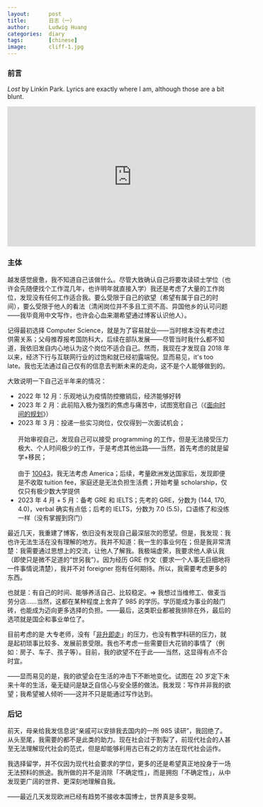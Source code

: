 ```yaml
---
layout:      post
title:       日志（一）
author:      Ludwig Huang
categories:  diary
tags:        [chinese]
image:       cliff-1.jpg
---
```


### 前言

*Lost* by Linkin Park. Lyrics are exactly where I am, although those are a bit blunt.

<div class="videoWrapper">
<iframe width="560" height="315" src="https://www.youtube-nocookie.com/embed/7NK_JOkuSVY" title="YouTube video player" frameborder="0" allow="accelerometer; autoplay; clipboard-write; encrypted-media; gyroscope; picture-in-picture; web-share" allowfullscreen></iframe>
</div>

### 主体

越发感觉疲惫，我不知道自己该做什么。尽管大致确认自己将要攻读硕士学位（也许会先随便找个工作混几年，也许明年就直接入学）我还是考虑了大量的工作岗位，发现没有任何工作适合我。要么受限于自己的欲望（希望有属于自己的时间），要么受限于他人的看法（清闲岗位并不多且工资不高、异国他乡的认可问题——我毕竟用中文写作，也许会心血来潮希望通过博客认识他人）。

记得最初选择 Computer Science，就是为了容易就业——当时根本没有考虑过供需关系；父母推荐报考国防科大，后续在部队发展——尽管当时我什么都不知道，我依旧发自内心地认为这个岗位不适合自己。然而，我现在才发现自 2018 年以来，经济下行与互联网行业的过饱和就已经初露端倪。显而易见，it's too late。我也无法通过自己仅有的信息去判断未来的走向，这不是个人能够做到的。

大致说明一下自己近半年来的情况：

* 2022 年 12 月：乐观地认为疫情防控撤销后，经济能够好转
* 2023 年 2 月：此前陷入极为强烈的焦虑与痛苦中，试图宽慰自己（《[面向时间的规划](https://xn--29s704loyd.com/old/2023/02/16/Essay-83/)》）
* 2023 年 3 月：投递一些实习岗位，仅仅得到一次面试机会；<br><br>开始审视自己，发现自己可以接受 programming 的工作，但是无法接受压力极大、个人时间极少的工作，于是考虑其他出路——当然，首先考虑的就是留学+移民；<br><br>由于 [10043](https://zh.wikipedia.org/wiki/%E7%AC%AC10043%E5%8F%B7%E6%80%BB%E7%BB%9F%E5%85%AC%E5%91%8A)，我无法考虑 America；后续，考量欧洲发达国家后，发现即便是不收取 tuition fee，家庭还是无法负担生活费；开始考量 scholarship，仅仅只有极少数大学提供
* 2023 年 4 月 + 5 月：备考 GRE 和 IELTS；先考的 GRE，分数为 (144, 170, 4.0)，verbal 确实有点低；后考的 IELTS，分数为 7.0 (5.5)，口语练了和没练一样（没有掌握到窍门）

最近几天，我重建了博客，依旧没有发现自己最深层次的愿望。但是，我发现：我也许无法生活在没有理解的地方。我并不知道：我一生的事业何在；但是我非常清楚：我需要通过思想上的交流，让他人了解我。我极端虚荣，我要求他人承认我（即使只是微不足道的“世另我”）。因为经历 GRE 作文（要求一个人事无巨细地将一件事情说清楚），我并不对 foreigner 抱有任何期待。所以，我需要考虑更多的东西。

也就是：有自己的时间、能够养活自己、比较稳定。=> 我想过当维修工、做麦当劳分店……当然，这都在某种程度上舍弃了 985 的学历。学历能成为事业的敲门砖，也能成为迈向更多选择的负担。——最后，这类职业都被我排除在外，最后的选项就是国企和事业单位了。

目前考虑的是 大专老师，没有「[非升即走](https://zhuanlan.zhihu.com/p/379187064)」的压力，也没有教学科研的压力，就是起初琐事比较多、发展前景受限。我也不考虑一些需要巨大花销的事情了（例如：房子、车子、孩子等）。目前，我的欲望不在于此——当然，这显得有点不合时宜。

——显而易见的是，我的欲望会在生活的冲击下不断地变化。试图在 20 岁定下未来十年的生活，毫无疑问是缺乏自信心与安全感的做法。我发现：写作并非我的欲望；我希望被人倾听——这并不只是能通过写作达到。

### 后记

前天，母亲给我发信息说“亲戚可以安排我去国内的一所 985 读研”，我回绝了。从头至尾，我需要的都不是此类的助力。现在社会过于割裂了，前现代社会的人甚至无法理解现代社会的范式，但是却能够利用古已有之的方法在现代社会运作。

我选择留学，并不仅因为现代社会要求的学位，更多的还是希望真正地投身于一场无法预料的旅途。我所做的并不是消除「不确定性」，而是拥抱「不确定性」，从中发现更广阔的世界、更深刻地理解自我。

——最近几天发现欧洲已经有趋势不接收本国博士，世界真是多变啊。
